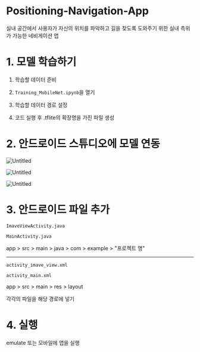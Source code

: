 # Positioning-Navigation-App
실내 공간에서 사용자가 자신의 위치를 파악하고 길을 찾도록 도와주기 위한 실내 측위가 가능한 네비게이션 앱

# 1. 모델 학습하기

1. 학습할 데이터 준비

2. `Training_MobileNet.ipynb`을 열기

3. 학습할 데이터 경로 설정

4. 코드 실행 후 .tflite의 확장명을 가진 파일 생성

# 2. 안드로이드 스튜디오에 모델 연동

![Untitled ](/Images/image_13.png)

![Untitled ](/Images/image_14.png)

![Untitled ](/Images/image_15.png)

# 3. 안드로이드 파일 추가

`ImaveViewActivity.java`

`MainActivity.java`

app > src > main > java > com > example > "프로젝트 명"

---

`activity_imave_view.xml`

`activity_main.xml`

app > src > main > res > layout 

각각의 파일을 해당 경로에 넣기

# 4. 실행

emulate 또는 모바일에 앱을 실행
